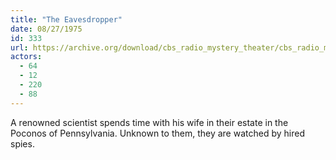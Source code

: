 ```yaml
---
title: "The Eavesdropper"
date: 08/27/1975
id: 333
url: https://archive.org/download/cbs_radio_mystery_theater/cbs_radio_mystery_theater-0301-0350.zip/cbs_radio_mystery_theater-0301-0350%2Fcbsrmt_0333_the_eavesdropper.mp3
actors:
  - 64
  - 12
  - 220
  - 88
---
```

A renowned scientist spends time with his wife in their estate in the Poconos of Pennsylvania. Unknown to them, they are watched by hired spies.